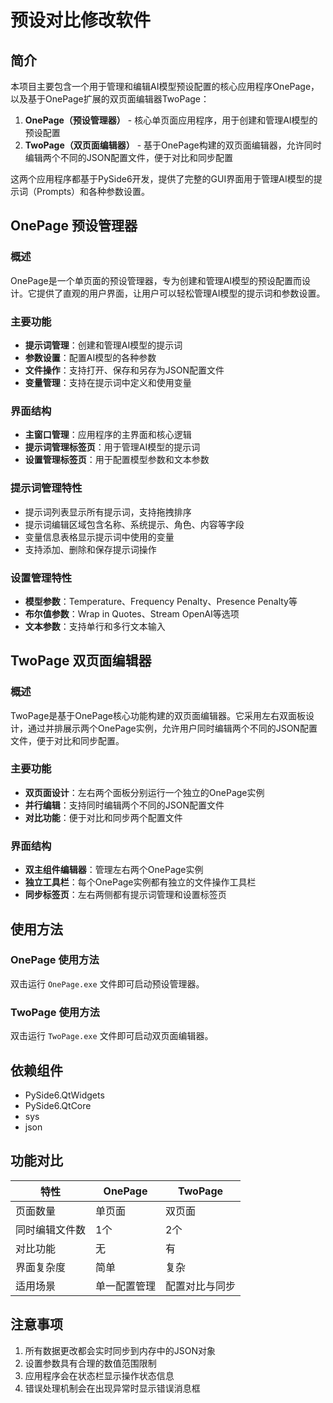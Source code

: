 # 预设对比修改软件

## 简介

本项目主要包含一个用于管理和编辑AI模型预设配置的核心应用程序OnePage，以及基于OnePage扩展的双页面编辑器TwoPage：

1. **OnePage（预设管理器）** - 核心单页面应用程序，用于创建和管理AI模型的预设配置
2. **TwoPage（双页面编辑器）** - 基于OnePage构建的双页面编辑器，允许同时编辑两个不同的JSON配置文件，便于对比和同步配置

这两个应用程序都基于PySide6开发，提供了完整的GUI界面用于管理AI模型的提示词（Prompts）和各种参数设置。

## OnePage 预设管理器

### 概述

OnePage是一个单页面的预设管理器，专为创建和管理AI模型的预设配置而设计。它提供了直观的用户界面，让用户可以轻松管理AI模型的提示词和参数设置。

### 主要功能

- **提示词管理**：创建和管理AI模型的提示词
- **参数设置**：配置AI模型的各种参数
- **文件操作**：支持打开、保存和另存为JSON配置文件
- **变量管理**：支持在提示词中定义和使用变量

### 界面结构

- **主窗口管理**：应用程序的主界面和核心逻辑
- **提示词管理标签页**：用于管理AI模型的提示词
- **设置管理标签页**：用于配置模型参数和文本参数

### 提示词管理特性

- 提示词列表显示所有提示词，支持拖拽排序
- 提示词编辑区域包含名称、系统提示、角色、内容等字段
- 变量信息表格显示提示词中使用的变量
- 支持添加、删除和保存提示词操作

### 设置管理特性

- **模型参数**：Temperature、Frequency Penalty、Presence Penalty等
- **布尔值参数**：Wrap in Quotes、Stream OpenAI等选项
- **文本参数**：支持单行和多行文本输入

## TwoPage 双页面编辑器

### 概述

TwoPage是基于OnePage核心功能构建的双页面编辑器。它采用左右双面板设计，通过并排展示两个OnePage实例，允许用户同时编辑两个不同的JSON配置文件，便于对比和同步配置。

### 主要功能

- **双页面设计**：左右两个面板分别运行一个独立的OnePage实例
- **并行编辑**：支持同时编辑两个不同的JSON配置文件
- **对比功能**：便于对比和同步两个配置文件

### 界面结构

- **双主组件编辑器**：管理左右两个OnePage实例
- **独立工具栏**：每个OnePage实例都有独立的文件操作工具栏
- **同步标签页**：左右两侧都有提示词管理和设置标签页

## 使用方法

### OnePage 使用方法

双击运行 `OnePage.exe` 文件即可启动预设管理器。

### TwoPage 使用方法

双击运行 `TwoPage.exe` 文件即可启动双页面编辑器。

## 依赖组件

- PySide6.QtWidgets
- PySide6.QtCore
- sys
- json

## 功能对比

| 特性           | OnePage      | TwoPage        |
| -------------- | ------------ | -------------- |
| 页面数量       | 单页面       | 双页面         |
| 同时编辑文件数 | 1个          | 2个            |
| 对比功能       | 无           | 有             |
| 界面复杂度     | 简单         | 复杂           |
| 适用场景       | 单一配置管理 | 配置对比与同步 |

## 注意事项

1. 所有数据更改都会实时同步到内存中的JSON对象
2. 设置参数具有合理的数值范围限制
3. 应用程序会在状态栏显示操作状态信息
4. 错误处理机制会在出现异常时显示错误消息框
